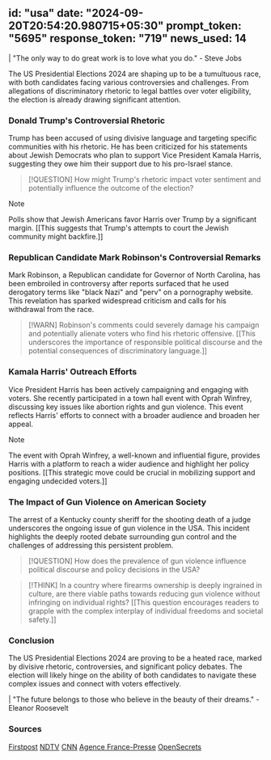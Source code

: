 
id: "usa"
date: "2024-09-20T20:54:20.980715+05:30"
prompt_token: "5695"
response_token: "719"
news_used: 14
------
| "The only way to do great work is to love what you do." - Steve Jobs

The US Presidential Elections 2024 are shaping up to be a tumultuous race, with both candidates facing various controversies and challenges. From allegations of discriminatory rhetoric to legal battles over voter eligibility, the election is already drawing significant attention. 

### Donald Trump's Controversial Rhetoric

Trump has been accused of using divisive language and targeting specific communities with his rhetoric. He has been criticized for his statements about Jewish Democrats who plan to support Vice President Kamala Harris, suggesting they owe him their support due to his pro-Israel stance. 

> [!QUESTION] 
> How might Trump's rhetoric impact voter sentiment and potentially influence the outcome of the election?  

> [!NOTE]
> Polls show that Jewish Americans favor Harris over Trump by a significant margin.  [[This suggests that Trump's attempts to court the Jewish community might backfire.]]

###  Republican Candidate Mark Robinson's Controversial Remarks

Mark Robinson, a Republican candidate for Governor of North Carolina, has been embroiled in controversy after reports surfaced that he used derogatory terms like "black Nazi" and "perv" on a pornography website. This revelation has sparked widespread criticism and calls for his withdrawal from the race.

> [!WARN]
> Robinson's comments could severely damage his campaign and potentially alienate voters who find his rhetoric offensive. [[This underscores the importance of responsible political discourse and the potential consequences of discriminatory language.]]

###  Kamala Harris' Outreach Efforts

Vice President Harris has been actively campaigning and engaging with voters. She recently participated in a town hall event with Oprah Winfrey, discussing key issues like abortion rights and gun violence. This event reflects Harris' efforts to connect with a broader audience and broaden her appeal. 

> [!NOTE]
> The event with Oprah Winfrey, a well-known and influential figure, provides Harris with a platform to reach a wider audience and highlight her policy positions. [[This strategic move could be crucial in mobilizing support and engaging undecided voters.]] 

### The Impact of Gun Violence on American Society

The arrest of a Kentucky county sheriff for the shooting death of a judge underscores the ongoing issue of gun violence in the USA. This incident highlights the deeply rooted debate surrounding gun control and the challenges of addressing this persistent problem. 

> [!QUESTION]
>  How does the prevalence of gun violence influence political discourse and policy decisions in the USA?

> [!THINK]
>  In a country where firearms ownership is deeply ingrained in culture, are there viable paths towards reducing gun violence without infringing on individual rights?  [[This question encourages readers to grapple with the complex interplay of individual freedoms and societal safety.]]

### Conclusion

The US Presidential Elections 2024 are proving to be a heated race, marked by divisive rhetoric, controversies, and significant policy debates.  The election will likely hinge on the ability of both candidates to navigate these complex issues and connect with voters effectively.

| "The future belongs to those who believe in the beauty of their dreams." - Eleanor Roosevelt 

### Sources

[Firstpost](https://www.firstpost.com/)
[NDTV](https://www.ndtv.com/)
[CNN](https://edition.cnn.com/)
[Agence France-Presse](https://www.afp.com/)
[OpenSecrets](https://www.opensecrets.org/)
